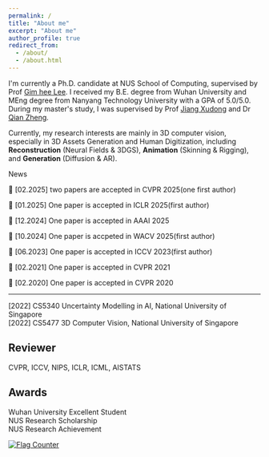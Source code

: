 ```yaml
---
permalink: /
title: "About me"
excerpt: "About me"
author_profile: true
redirect_from: 
  - /about/
  - /about.html
---
```


I'm currently a Ph.D. candidate at NUS School of Computing, supervised by Prof [Gim hee Lee](https://www.comp.nus.edu.sg/~leegh/). 
I received my B.E. degree from Wuhan University and MEng degree from Nanyang Technology University with a GPA of 5.0/5.0. During my master's study, I was supervised by Prof [Jiang Xudong](https://personal.ntu.edu.sg/exdjiang/) and Dr [Qian Zheng](https://person.zju.edu.cn/zq).


Currently, my research interests are mainly in 3D computer vision, especially in 3D Assets Generation and
 Human Digitization, including **Reconstruction** (Neural Fields & 3DGS), **Animation** (Skinning & Rigging), and **Generation** (Diffusion & AR).

News

<style> .news-container p { margin: 5px 0; /* 调整段落间距 */ line-height: 1.2; /* 调整行高 */ } .show-more-link { text-align: center; display: block; margin-top: 10px; } </style>

🚀 [02.2025] two papers are
 accepted in CVPR 2025(one first author)

🚀 [01.2025] One paper is
 accepted in ICLR 2025(first author)

🚀 [12.2024] One paper is
 accepted in AAAI 2025

🚀 [10.2024] One paper is accpeted in WACV 2025(first author)

🚀 [06.2023] One paper is accepted in ICCV 2023(first author)


🚀 [02.2021] One paper is accepted in CVPR 2021


🚀 [02.2020] One paper is accepted in CVPR 2020

------
[2022] CS5340 Uncertainty Modelling in AI, National University of Singapore \
[2022] CS5477 3D Computer Vision, National University of Singapore

Reviewer
------
CVPR, ICCV, NIPS, ICLR, ICML, AISTATS 

Awards
------
Wuhan University Excellent Student\
NUS Research Scholarship\
NUS Research Achievement

<a href="https://info.flagcounter.com/HQ0J"><img src="https://s11.flagcounter.com/count2/HQ0J/bg_FFFFFF/txt_000000/border_CCCCCC/columns_5/maxflags_12/viewers_0/labels_0/pageviews_0/flags_0/percent_0/" alt="Flag Counter" border="0"></a>
